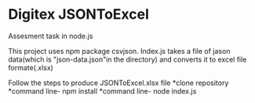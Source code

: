 # Digitex JSONToExcel
 Assesment task in node.js
 
 This project uses npm package csvjson. Index.js takes a file of jason data(which is "json-data.json"in the directory) and converts it to
 excel file formate(.xlsx)
 
 Follow the steps to produce JSONToExcel.xlsx file 
*clone repository 
*command line- npm install
*command line- node index.js
